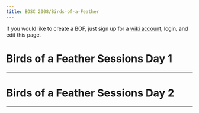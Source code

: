 ```yaml
---
title: BOSC 2008/Birds-of-a-Feather
---
```


If you would like to create a BOF, just sign up for a [ wiki
account](Special:Userlogin "wikilink"), login, and edit this page.

Birds of a Feather Sessions Day 1
=================================

-   -   -   

Birds of a Feather Sessions Day 2
=================================

-   -   -   
